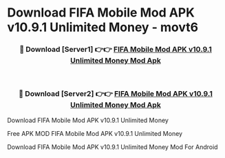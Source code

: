 # Download FIFA Mobile Mod APK v10.9.1 Unlimited Money - movt6



<div align="center">
<h3>🔴 Download [Server1] 👉👉 <a href="https://momento.my/?title=FIFA_Mobile_Mod_APK_v10.9.1_Unlimited_Money">FIFA Mobile Mod APK v10.9.1 Unlimited Money Mod Apk</a></h3><br>

<h3>🔴 Download [Server2] 👉👉 <a href="https://momento.my/?title=FIFA_Mobile_Mod_APK_v10.9.1_Unlimited_Money">FIFA Mobile Mod APK v10.9.1 Unlimited Money Mod Apk</a></h3>
</div>



Download FIFA Mobile Mod APK v10.9.1 Unlimited Money 

Free APK MOD FIFA Mobile Mod APK v10.9.1 Unlimited Money 

Download FIFA Mobile Mod APK v10.9.1 Unlimited Money Mod For Android
